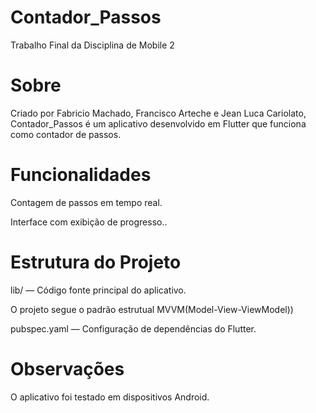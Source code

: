 
# Contador_Passos
Trabalho Final da Disciplina de Mobile 2

# Sobre
Criado por Fabricio Machado, Francisco Arteche e Jean Luca Cariolato, Contador_Passos é um aplicativo desenvolvido em Flutter que funciona como contador de passos.

# Funcionalidades
Contagem de passos em tempo real.

Interface com exibição de progresso..

# Estrutura do Projeto
lib/ — Código fonte principal do aplicativo.

O projeto segue o padrão estrutual MVVM(Model-View-ViewModel))

pubspec.yaml — Configuração de dependências do Flutter.

# Observações
O aplicativo foi testado em dispositivos Android.

